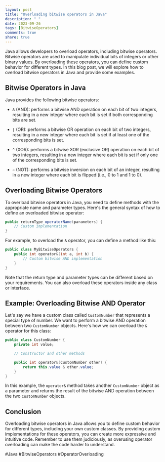 ```yaml
---
layout: post
title: "Overloading bitwise operators in Java"
description: " "
date: 2023-09-26
tags: [BitwiseOperators]
comments: true
share: true
---
```


Java allows developers to overload operators, including bitwise operators. Bitwise operators are used to manipulate individual bits of integers or other binary values. By overloading these operators, you can define custom behavior for different types. In this blog post, we will explore how to overload bitwise operators in Java and provide some examples.

## Bitwise Operators in Java

Java provides the following bitwise operators:

- `&` (AND): performs a bitwise AND operation on each bit of two integers, resulting in a new integer where each bit is set if both corresponding bits are set.

- `|` (OR): performs a bitwise OR operation on each bit of two integers, resulting in a new integer where each bit is set if at least one of the corresponding bits is set.

- `^` (XOR): performs a bitwise XOR (exclusive OR) operation on each bit of two integers, resulting in a new integer where each bit is set if only one of the corresponding bits is set.

- `~` (NOT): performs a bitwise inversion on each bit of an integer, resulting in a new integer where each bit is flipped (i.e., 0 to 1 and 1 to 0).

## Overloading Bitwise Operators

To overload bitwise operators in Java, you need to define methods with the appropriate name and parameter types. Here's the general syntax of how to define an overloaded bitwise operator:

```java
public returnType operatorName(parameters) {
    // Custom implementation
}
```

For example, to overload the `&` operator, you can define a method like this:

```java
public class MyBitwiseOperators {
    public int operator&(int a, int b) {
        // Custom bitwise AND implementation
    }
}
```

Note that the return type and parameter types can be different based on your requirements. You can also overload these operators inside any class or interface.

## Example: Overloading Bitwise AND Operator

Let's say we have a custom class called `CustomNumber` that represents a special type of number. We want to perform a bitwise AND operation between two `CustomNumber` objects. Here's how we can overload the `&` operator for this class:

```java
public class CustomNumber {
    private int value;

    // Constructor and other methods

    public int operator&(CustomNumber other) {
        return this.value & other.value;
    }
}
```

In this example, the `operator&` method takes another `CustomNumber` object as a parameter and returns the result of the bitwise AND operation between the two `CustomNumber` objects.

## Conclusion

Overloading bitwise operators in Java allows you to define custom behavior for different types, including your own custom classes. By providing custom implementations for these operators, you can create more expressive and intuitive code. Remember to use them judiciously, as overusing operator overloading can make the code harder to understand.

#Java #BitwiseOperators #OperatorOverloading